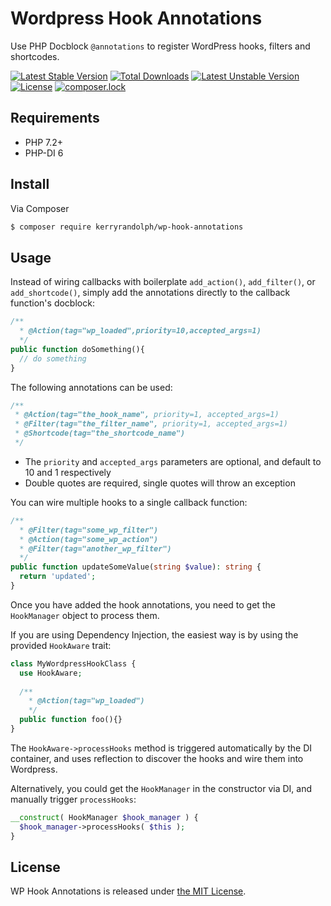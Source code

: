 # Wordpress Hook Annotations

Use PHP Docblock `@annotations` to register WordPress hooks, filters and shortcodes.

[![Latest Stable Version](https://poser.pugx.org/kerryrandolph/wp-hook-annotations/v/stable)](https://packagist.org/packages/kerryrandolph/wp-hook-annotations)
[![Total Downloads](https://poser.pugx.org/kerryrandolph/wp-hook-annotations/downloads)](https://packagist.org/packages/kerryrandolph/wp-hook-annotations)
[![Latest Unstable Version](https://poser.pugx.org/kerryrandolph/wp-hook-annotations/v/unstable)](https://packagist.org/packages/kerryrandolph/wp-hook-annotations)
[![License](https://poser.pugx.org/kerryrandolph/wp-hook-annotations/license)](https://packagist.org/packages/kerryrandolph/wp-hook-annotations)
[![composer.lock](https://poser.pugx.org/kerryrandolph/wp-hook-annotations/composerlock)](https://packagist.org/packages/kerryrandolph/wp-hook-annotations)

## Requirements

- PHP 7.2+
- PHP-DI 6

## Install

Via Composer

```bash
$ composer require kerryrandolph/wp-hook-annotations
```

## Usage

Instead of wiring callbacks with boilerplate `add_action()`, `add_filter()`, or `add_shortcode()`, 
simply add the annotations directly to the callback function's docblock:

```php
/**
  * @Action(tag="wp_loaded",priority=10,accepted_args=1)
  */
public function doSomething(){
  // do something
}
```

The following annotations can be used:

```php
/**
 * @Action(tag="the_hook_name", priority=1, accepted_args=1)
 * @Filter(tag="the_filter_name", priority=1, accepted_args=1)
 * @Shortcode(tag="the_shortcode_name")
 */
```

- The `priority` and `accepted_args` parameters are optional, and default to 10 and 1 respectively
- Double quotes are required, single quotes will throw an exception

You can wire multiple hooks to a single callback function:

```php
/**
  * @Filter(tag="some_wp_filter")
  * @Action(tag="some_wp_action")
  * @Filter(tag="another_wp_filter")
  */
public function updateSomeValue(string $value): string {
  return 'updated';
}
```

Once you have added the hook annotations, you need to get the `HookManager` object to process them.

If you are using Dependency Injection, the easiest way is by using the provided `HookAware` trait:

```php
class MyWordpressHookClass {
  use HookAware;
  
  /**
    * @Action(tag="wp_loaded")
    */
  public function foo(){}
}
```

The `HookAware->processHooks` method is triggered automatically by the DI container, and uses reflection to discover the hooks and wire them into Wordpress.

Alternatively, you could get the `HookManager` in the constructor via DI, and manually trigger `processHooks`:

```php
__construct( HookManager $hook_manager ) {
  $hook_manager->processHooks( $this );
}
```

## License

WP Hook Annotations is released under [the MIT License](LICENSE).
